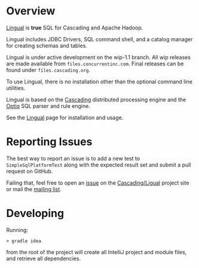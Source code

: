 # Overview

[Lingual](http://www.cascading.org/lingual/) is __true__ SQL for Cascading and Apache Hadoop.

Lingual includes JDBC Drivers, SQL command shell, and a catalog manager for creating schemas and tables.

Lingual is under active development on the wip-1.1 branch. All wip releases are made available
from `files.concurrentinc.com`. Final releases can be found under
`files.cascading.org`.

To use Lingual, there is no installation other than the optional command line utilities.

Lingual is based on the [Cascading](http://cascading.org) distributed processing engine and
the [Optiq](https://github.com/julianhyde/optiq) SQL parser and rule engine.

See the [Lingual](http://www.cascading.org/lingual/) page for installation and usage.

# Reporting Issues

The best way to report an issue is to add a new test to `SimpleSqlPlatformTest` along with the expected result set
and submit a pull request on GitHub.

Failing that, feel free to open an [issue](https://github.com/Cascading/lingual/issues) on the [Cascading/Ligual](https://github.com/Cascading/lingual)
project site or mail the [mailing list](https://groups.google.com/forum/?fromgroups#!forum/lingual-user).

# Developing

Running:

    > gradle idea

from the root of the project will create all IntelliJ project and module files, and retrieve all dependencies.

